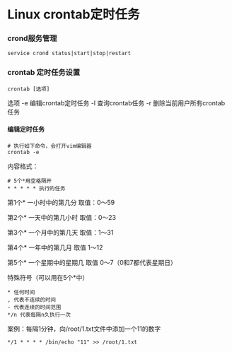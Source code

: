 # Linux crontab定时任务
### crond服务管理
```shell
service crond status|start|stop|restart
```
### crontab 定时任务设置
```shell
crontab [选项]
```
选项
-e 编辑crontab定时任务
-l 查询crontab任务
-r 删除当前用户所有crontab任务
#### 编辑定时任务
```shell
# 执行如下命令，会打开vim编辑器
crontab -e
```
内容格式：
```shell
# 5个*用空格隔开
* * * * * 执行的任务
```
第1个*  一小时中的第几分 取值：0～59

第2个*  一天中的第几小时 取值：0～23

第3个*  一个月中的第几天 取值：1～31

第4个* 一年中的第几月 取值 1～12

第5个* 一个星期中的星期几 取值 0～7（0和7都代表星期日）

特殊符号（可以用在5个*中）
```
* 任何时间
, 代表不连续的时间
- 代表连续的时间范围
*/n 代表每隔n久执行一次
```

案例：每隔1分钟，向/root/1.txt文件中添加一个11的数字

```shell
*/1 * * * * /bin/echo "11" >> /root/1.txt
```
